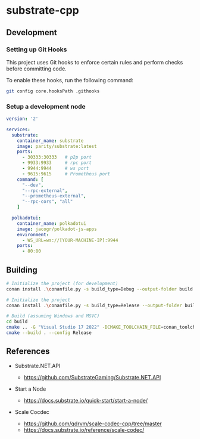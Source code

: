# substrate-cpp

## Development

### Setting up Git Hooks

This project uses Git hooks to enforce certain rules and perform checks before committing code.

To enable these hooks, run the following command:

```bash
git config core.hooksPath .githooks
```

### Setup a development node

```yaml
version: '2'

services:
  substrate:
    container_name: substrate
    image: parity/substrate:latest
    ports:
      - 30333:30333   # p2p port
      - 9933:9933     # rpc port
      - 9944:9944     # ws port
      - 9615:9615     # Prometheus port
    command: [
      "--dev",
      "--rpc-external",
      "--prometheus-external",
      "--rpc-cors", "all"
    ]

  polkadotui:
    container_name: polkadotui
    image: jacogr/polkadot-js-apps
    environment:
      - WS_URL=ws://[YOUR-MACHINE-IP]:9944
    ports:
      - 80:80
```

## Building

```sh
# Initialize the project (for development)
conan install .\conanfile.py -s build_type=Debug --output-folder build --build=missing

# Initialize the project
conan install .\conanfile.py -s build_type=Release --output-folder build --build=missing

# Build (assuming Windows and MSVC)
cd build
cmake .. -G "Visual Studio 17 2022" -DCMAKE_TOOLCHAIN_FILE=conan_toolchain.cmake
cmake --build . --config Release
```

## References

- Substrate.NET.API
  - https://github.com/SubstrateGaming/Substrate.NET.API

- Start a Node
  - https://docs.substrate.io/quick-start/start-a-node/

- Scale Cocdec
  - https://github.com/qdrvm/scale-codec-cpp/tree/master
  - https://docs.substrate.io/reference/scale-codec/
